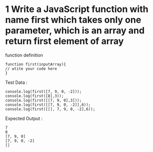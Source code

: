 # 1 Write a JavaScript function with name **first** which takes only one parameter, which is an array and return first element of array

function definition
```
function first(inputArray){
// wtite your code here
}
```
Test Data :
```
console.log(first([7, 9, 0, -2]));
console.log(first([8],3));
console.log(first([[7, 9, 0],3]));
console.log(first([[7, 9, 0, -2]],6));
console.log(first([[], 7, 9, 0, -2],6));
```
Expected Output :
```
7
8
[7, 9, 0]
[7, 9, 0, -2]
[]
